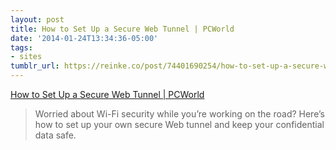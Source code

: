 ```yaml
---
layout: post
title: How to Set Up a Secure Web Tunnel | PCWorld
date: '2014-01-24T13:34:36-05:00'
tags:
- sites
tumblr_url: https://reinke.co/post/74401690254/how-to-set-up-a-secure-web-tunnel-pcworld
---
```

[How to Set Up a Secure Web Tunnel | PCWorld](http://www.pcworld.com/article/197725/how_to_set_up_a_secure_web_tunnel.html)  

> Worried about Wi-Fi security while you’re working on the road? Here’s how to set up your own secure Web tunnel and keep your confidential data safe.

